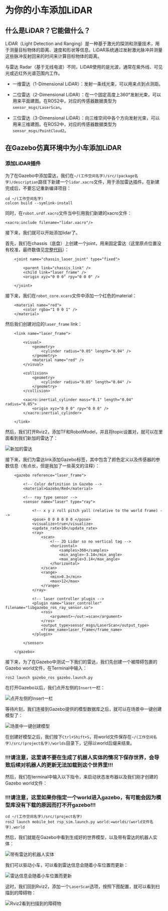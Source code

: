 # 为你的小车添加LiDAR

## 什么是LiDAR？它能做什么？

LiDAR（Light Detection and Ranging）是一种基于激光的探测和测量技术，用于测量目标物体的距离、速度和形状等信息。LiDAR系统通过发射激光脉冲并测量这些脉冲反射回来的时间来计算目标物体的距离。

与雷达 Radar（基于无线电波）不同，LiDAR使用的是光波，通常在紫外线、可见光或近红外光谱范围内工作。

- 一维雷达（1-Dimensional LiDAR）：发射一条线光束，可以用来点到点测距。

- 二位雷达（2-Dimensional LiDAR）：在一个固定高度上360°发射光束，可以用来平面建图。在ROS2中，对应的传感器数据类型为`sensor_msgs/LaserScan`。

- 三位雷达（3-Dimensional LiDAR）：向三维空间中各个方向发射光束，可以用来三维建图。在ROS2中，对应的传感器数据类型为`sensor_msgs/PointCloud2`。

## 在Gazebo仿真环境中为小车添加LiDAR

### 添加LiDAR插件

为了在Gazebo中添加雷达，我们在`~/(工作空间名字)/src/(package名字)/description`路径下新建一个`lidar.xacro`文件，用于添加雷达插件。在新建完成后，不要忘记重新编译项目：

```
cd ~/(工作空间名字)
colcon build --symlink-install
```

同时，在`robot.urdf.xacro`文件当中引用我们新建的xacro文件：

`<xacro:include filename="lidar.xacro"/>`

接下来，我们就可以开始添加lidar了。

首先，我们在chassis（底盘）上创建一个joint，用来固定雷达（这里原点位置没有校准，最终数值见[完整代码](https://github.com/NUSShao/mobile_bot/blob/main/description/lidar.xacro)）：

```
    <joint name="chassis_laser_joint" type="fixed">

        <parent link="chassis_link" />
        <child link="laser_frame" />
        <origin xyz="0 0 0" rpy="0 0 0" />

    </joint>
```

接下来，我们在`robot_core.xcaro`文件中添加一个红色的material：

```
    <material name="red">
        <color rgba="1 0 0 1" />
    </material>
```

然后我们创建对应的`laser_frame` link：

```
    <link name="laser_frame">

        <visual>
            <geometry>
                <cylinder radius="0.05" length="0.04" />
            </geometry>
            <material name="red" />
        </visual>

        <collision>
            <geometry>
                <cylinder radius="0.05" length="0.04" />
            </geometry>
        </collision>

        <xacro:inertial_cylinder mass="0.1" length="0.04" radius="0.05">
            <origin xyz="0 0 0" rpy="0 0 0" />
        </xacro:inertial_cylinder>

    </link>
```

然后，我们打开Rviz2，添加TF和RobotModel，并且将topic设置对，就可以在里面看到我们新加的雷达了：

![新加的雷达](img/LaserAdded.jpg)

接下来，我们为雷达link添加Gazebo标签，其中包含了颜色定义以及传感器的参数信息（有点长，但是我加了一些英文的注释）：

```
    <gazebo reference="laser_frame">
        
        <!-- Color definition in Gazebo -->
        <material>Gazebo/Red</material>

        <!-- ray type sensor -->
        <sensor name="laser" type="ray">

            <!-- x y z roll pitch yall (relative to the world frame) -->
            <pose> 0 0 0 0 0 0 </pose>
            <visualize>true</visualize>
            <update_rate>10</update_rate>
            <ray>
                <scan>
                    <!-- 2D Lidar so no vertical tag -->
                    <horizontal>
                        <samples>360</samples>
                        <min_angle>-3.14</min_angle>
                        <max_angle>3.14</max_angle>
                    </horizontal>
                </scan>
                <range>
                    <min>0.3</min>
                    <max>12</max>
                </range>
            </ray>

            <!-- laser controller plugin -->
            <plugin name="laser_controller" filename="libgazebo_ros_ray_sensor.so">
                <ros>
                    <argument>~/out:=scan</argument>
                </ros>
                <output_type>sensor_msgs/LaserScan</output_type>
                <frame_name>laser_frame</frame_name>
            </plugin>

        </sensor>

    </gazebo>
```

接下来，为了在Gazebo中测试一下我们的雷达，我们先创建一个被障碍包裹的Gazebo world文件，在Terminal中输入：

`ros2 launch gazebo_ros gazebo.launch.py`

在打开Gazebo以后，我们点开左侧的`Insert`一栏：

![点开左侧的Insert一栏](img/ConnectModelDatabase.jpg)

等待片刻，我们连接到Gazebo提供的模型数据库之后，就可以在场景中一键创建模型了：

![场景中一键创建模型](img/CreateGazeboWorld.jpg)

在创建好模型之后，我们按下`Ctrl+Shift+S`，将world文件保存在`~/(工作空间名字)/src/(project名字)/worlds`目录下，记得以world后缀来结束。

### **!!!请注意，这里请不要在生成了机器人实体的情况下保存世界，会导致后续对机器人的更新无法加载到这个世界里!!!**

然后，我们在terminal中输入以下指令，来启动状态发布器以及我们刚才创建的Gazebo world文件：

### **!!!请注意，这里如果你指定一个world进入gazebo，有可能会因为模型库没有下载的原因而打不开gazebo!!!**

```
cd ~/(工作空间名字)/src/(project名字)
ros2 launch mobile_bot rsp_sim.launch.py world:=worlds/(world文件名字).world
```

然后，我们就能在Gazebo中看到生成好的世界模型，以及带有雷达的机器人实体：

![带有雷达的机器人实体](img/LidarInGazebo.jpg)

我们可以驱动小车，可以看到雷达信息会随着小车位置而更新：

![雷达信息会随着小车位置而更新](img/LidarMoving1.gif)

这时，我们回到Rviz2，添加一个`LaserScan`选项，按照下图配置，就可以看到扫描到的障碍物：

![Rviz2看到扫描到的障碍物](img/LaserInRviz2.jpg)

